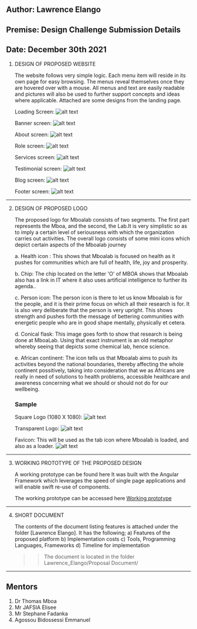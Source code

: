 ## Author: Lawrence Elango
## Premise: Design Challenge Submission Details
## Date: December 30th 2021



1. DESIGN OF PROPOSED WEBSITE

     The website follows very simple logic. Each menu item will reside in its own page for easy browsing. The menus reveal themselves once they are hovered over with a mouse. All menus and text are easily readable and pictures will also be used to further support concepts and ideas where applicable. Attached are some designs from the landing page.


   Loading Screen:
    ![alt text](./Designs/loading.png "MboaLab Loading screen")
   
   Banner screen:
    ![alt text](./Designs/banner.png "MboaLab Banner screen")

   About screen:
    ![alt text](./Designs/about.png "MboaLab About screen") 

   Role screen:
    ![alt text](./Designs/role.png "MboaLab Role screen")  

   Services screen:
    ![alt text](./Designs/services.png "MboaLab Services screen") 

   Testimonial screen:
    ![alt text](./Designs/testimonial.png "MboaLab Testimonial screen") 

   Blog screen:
    ![alt text](./Designs/blog.png "MboaLab Blog screen") 

   Footer screen:
    ![alt text](./Designs/footer.png "MboaLab Footer screen")  


---------------

2. DESIGN OF PROPOSED LOGO

   The proposed logo for Mboalab consists of two segments. The first part represents the Mboa, and the second, the Lab.It is
   very simplistic so as to imply a certain level of seriousness with which the organization carries out activities. The overall logo consists of some mini icons which depict certain aspects of the Mboalab journey


   a. Health icon : This shows that Mboalab is focused on health as it pushes for communities which are full of health, life, joy and prosperity.

   b. Chip: The chip located on the letter  'O' of MBOA shows that Mboalab also has a link in IT where it also uses artificial intelligence to further its agenda..

   c. Person icon: The person icon is there to let us know Mboalab is for the people, and it is their prime focus on which all their research is for. It is also very deliberate that the person is very upright. This shows strength and pushes forth the message of bettering communities with energetic people who are in good shape mentally, physically et cetera.

   d. Conical flask: This image goes forth to show that research is being done at MboaLab. Using that exact instrument is an old metaphor whereby seeing that depicts some chemical lab, hence science.

   e. African continent: The icon tells us that Mboalab aims to push its activities beyond the national boundaries, thereby affecting the whole continent possitively, taking into consideration that we as Africans are really in need of solutions to health problems, accessible healthcare and awareness concerning what we should or should not do for our wellbeing.

   ### Sample

    Square Logo (1080 X 1080):
    ![alt text](./Logo/mboalab-1080-1080.png "MboaLab Square Logo")

    Transparent Logo:
    ![alt text](./Logo/logo-transparent.png "MboaLab Transparent Logo")

    Favicon:
    This will be used as the tab icon where Mboalab is loaded, and also as a loader.
    ![alt text](./Logo/logo-favicon.png "MboaLab Favicon")

---------------


3. WORKING PROTOTYPE OF THE PROPOSED DESIGN

   A working prototype can be found here 
   It was built with the Angular Framework which leverages the speed of single page applications and will enable swift re-use of components. 

   The working prototype can be accessed here [Working prototype](https://choclawrence.github.io/mboalab-africa/)
   

---------------


4. SHORT DOCUMENT 
   
    The contents of the document listing features is attached under the folder [Lawrence Elango]. It has the following;
    a) Features of the proposed platform
    b) Implementation costs
    c) Tools, Programming Languages, Frameworks
    d) Timeline for implementation

    >> The document is located in the folder Lawrence_Elango/Proposal Document/


---------------


## Mentors
  1) Dr Thomas Mboa
  2) Mr JAFSIA Elisee
  3) Mr Stephane Fadanka
  4) Agossou Bidossessi Emmanuel